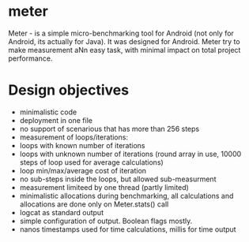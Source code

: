 meter
=====

Meter - is a simple micro-benchmarking tool for Android (not only for Android, its actually for Java). 
It was designed for Android. Meter try to make measurement aNn easy task, with minimal impact on total project performance.

Design objectives
===================

* minimalistic code
* deployment in one file
* no support of scenarious that has more than 256 steps
* measurement of loops/iterations:
* loops with known number of iterations
* loops with unknown number of iterations (round array in use, 10000 steps of loop used for average calculations)
* loop min/max/average cost of iteration
* no sub-steps inside the loops, but allowed sub-measurment
* measurement limiteed by one thread (partly limited)
* minimalistic allocations during benchmarking, all calculations and allocations are done only on Meter.stats() call
* logcat as standard output
* simple configuration of output. Boolean flags mostly.
* nanos timestamps used for time calculations, millis for time output
